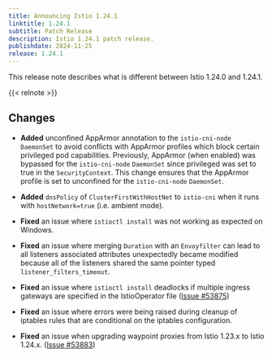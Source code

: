 ```yaml
---
title: Announcing Istio 1.24.1
linktitle: 1.24.1
subtitle: Patch Release
description: Istio 1.24.1 patch release.
publishdate: 2024-11-25
release: 1.24.1
---
```


This release note describes what is different between Istio 1.24.0 and 1.24.1.

{{< relnote >}}

## Changes

- **Added** unconfined AppArmor annotation to the `istio-cni-node` `DaemonSet` to avoid conflicts with
  AppArmor profiles which block certain privileged pod capabilities. Previously, AppArmor
  (when enabled) was bypassed for the `istio-cni-node` `DaemonSet` since privileged was set to true
  in the `SecurityContext`. This change ensures that the AppArmor profile is set to unconfined
  for the `istio-cni-node` `DaemonSet`.

- **Added** `dnsPolicy` of `ClusterFirstWithHostNet` to `istio-cni` when it runs with `hostNetwork=true` (i.e. ambient mode).

- **Fixed** an issue where `istioctl install` was not working as expected on Windows.

- **Fixed** an issue where merging `Duration` with an `Envoyfilter` can lead to all listeners associated attributes unexpectedly became modified
  because all of the listeners shared the same pointer typed `listener_filters_timeout`.

- **Fixed** an issue where `istioctl install` deadlocks if multiple ingress gateways are specified in the IstioOperator file
  ([Issue #53875](https://github.com/istio/istio/issues/53875))

- **Fixed** an issue where errors were being raised during cleanup of iptables rules that are conditional on the iptables configuration.

- **Fixed** an issue when upgrading waypoint proxies from Istio 1.23.x to Istio 1.24.x.
  ([Issue #53883](https://github.com/istio/istio/issues/53883))